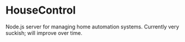 HouseControl
============

Node.js server for managing home automation systems. Currently very suckish; will improve over time.
